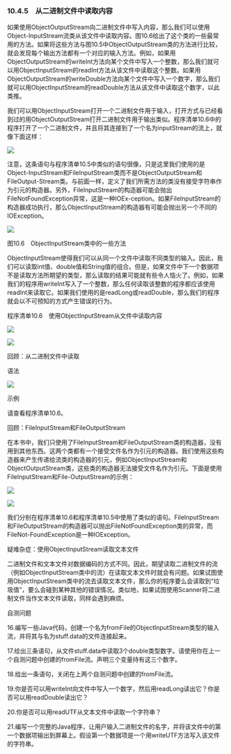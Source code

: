    

### 10.4.5　从二进制文件中读取内容

如果使用ObjectOutputStream向二进制文件中写入内容，那么我们可以使用Object-InputStream流类从该文件中读取内容。图10.6给出了这个类的一些最常用的方法。如果将这些方法与图10.5中ObjectOutputStream类的方法进行比较，就会发现每个输出方法都有一个对应的输入方法。例如，如果用ObjectOutputStream的writeInt方法向某个文件中写入一个整数，那么我们就可以用ObjectInputStream的readInt方法从该文件中读取这个整数。如果用ObjectOutputStream的writeDouble方法向某个文件中写入一个数字，那么我们就可以用ObjectInputStream的readDouble方法从该文件中读取这个数字，以此类推。

我们可以用ObjectInputStream打开一个二进制文件用于输入，打开方式与已经看到过的用ObjectOutputStream打开二进制文件用于输出类似。程序清单10.6中的程序打开了一个二进制文件，并且将其连接到了一个名为inputStream的流上，就像下面这样：

![](0-Assets/Epubook/程序员编程语言经典合集（计算机科学丛书5册套装），javapython编程语言含经典教材龙书《编译原理》%20(Bruce%20Eckel%20%20Alfred%20V.%20Aho%20%20Monica%20S.%20Lam%20etc.)%20(Z-Library)/images/image11150.jpeg)

注意，这条语句与程序清单10.5中类似的语句很像，只是这里我们使用的是Object-InputStream和FileInputStream类而不是ObjectOutputStream和FileOutput-Stream类。与前面一样，定义了我们所需方法的类没有接受字符串作为引元的构造器。另外，FileInputStream的构造器可能会抛出FileNotFoundException异常，这是一种IOEx-ception。如果FileInputStream的构造器成功执行，那么ObjectInputStream的构造器有可能会抛出另一个不同的IOException。

![](0-Assets/Epubook/程序员编程语言经典合集（计算机科学丛书5册套装），javapython编程语言含经典教材龙书《编译原理》%20(Bruce%20Eckel%20%20Alfred%20V.%20Aho%20%20Monica%20S.%20Lam%20etc.)%20(Z-Library)/images/image11151.jpeg)

图10.6　ObjectInputStream类中的一些方法

ObjectInputStream使得我们可以从同一个文件中读取不同类型的输入。因此，我们可以读取int值、double值和String值的组合。但是，如果文件中下一个数据项不是读取方法所期望的类型，那么读取的结果可能就有些令人恼火了。例如，如果我们的程序用writeInt写入了一个整数，那么任何读取该整数的程序都应该使用readInt来读取它。如果我们使用的是readLong或readDouble，那么我们的程序就会以不可预知的方式产生错误的行为。

程序清单10.6　使用ObjectInputStream从文件中读取内容

![](0-Assets/Epubook/程序员编程语言经典合集（计算机科学丛书5册套装），javapython编程语言含经典教材龙书《编译原理》%20(Bruce%20Eckel%20%20Alfred%20V.%20Aho%20%20Monica%20S.%20Lam%20etc.)%20(Z-Library)/images/image11152.jpeg)

![](0-Assets/Epubook/程序员编程语言经典合集（计算机科学丛书5册套装），javapython编程语言含经典教材龙书《编译原理》%20(Bruce%20Eckel%20%20Alfred%20V.%20Aho%20%20Monica%20S.%20Lam%20etc.)%20(Z-Library)/images/image11153.jpeg)

回顾：从二进制文件中读取

语法

![](0-Assets/Epubook/程序员编程语言经典合集（计算机科学丛书5册套装），javapython编程语言含经典教材龙书《编译原理》%20(Bruce%20Eckel%20%20Alfred%20V.%20Aho%20%20Monica%20S.%20Lam%20etc.)%20(Z-Library)/images/image11154.jpeg)

示例

请查看程序清单10.6。

回顾：FileInputStream和FileOutputStream

在本书中，我们只使用了FileInputStream和FileOutputStream类的构造器，没有用到其他东西。这两个类都有一个接受文件名作为引元的构造器。我们使用这些构造器来产生传递给流类的构造器的引元，例如ObjectInputStream和ObjectOutputStream类，这些类的构造器无法接受文件名作为引元。下面是使用FileInputStream和File-OutputStream的示例：

![](0-Assets/Epubook/程序员编程语言经典合集（计算机科学丛书5册套装），javapython编程语言含经典教材龙书《编译原理》%20(Bruce%20Eckel%20%20Alfred%20V.%20Aho%20%20Monica%20S.%20Lam%20etc.)%20(Z-Library)/images/image11155.jpeg)

![](0-Assets/Epubook/程序员编程语言经典合集（计算机科学丛书5册套装），javapython编程语言含经典教材龙书《编译原理》%20(Bruce%20Eckel%20%20Alfred%20V.%20Aho%20%20Monica%20S.%20Lam%20etc.)%20(Z-Library)/images/image11156.jpeg)

我们分别在程序清单10.6和程序清单10.5中使用了类似的语句。FileInputStream和FileOutputStream的构造器可以抛出FileNotFoundException类的异常，而FileNot-FoundException是一种IOException。

疑难杂症：使用ObjectInputStream读取文本文件

二进制文件和文本文件对数据编码的方式不同。因此，期望读取二进制文件的流（例如ObjectInputStream类中的流）在读取文本文件时就会有问题。如果试图使用ObjectInputStream类中的流去读取文本文件，那么你的程序要么会读取到“垃圾值”，要么会碰到某种其他的错误情况。类似地，如果试图使用Scanner将二进制文件当作文本文件读取，同样会遇到麻烦。

自测问题

16.编写一些Java代码，创建一个名为fromFile的ObjectInputStream类型的输入流，并将其与名为stuff.data的文件连接起来。

17.给出三条语句，从文件stuff.data中读取3个double类型数字。请使用你在上一个自测问题中创建的fromFile流。声明三个变量持有这三个数字。

18.给出一条语句，关闭在上两个自测问题中创建的fromFile流。

19.你是否可以用writeInt向文件中写入一个数字，然后用readLong读出它？你是否可以用readDouble读出它？

20.你是否可以用readUTF从文本文件中读取一个字符串？

21.编写一个完整的Java程序，让用户输入二进制文件的名字，并将该文件中的第一个数据项输出到屏幕上。假设第一个数据项是一个用writeUTF方法写入该文件的字符串。